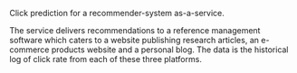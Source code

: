 Click prediction for a recommender-system as-a-service.

The service delivers recommendations to a reference management software which caters to a website publishing research articles, an e-commerce products website and a personal blog.
The data is the historical log of click rate from each of these three platforms.
